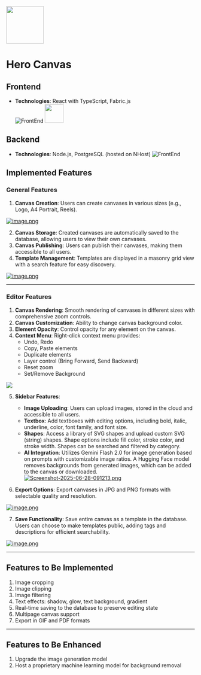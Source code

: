 <img height="100" src="https://hero-canvas.vercel.app/icons/splash.png">

# Hero Canvas


## Frontend
- **Technologies**: React with TypeScript, Fabric.js  
![FrontEnd](https://skillicons.dev/icons?i=react,ts&perline=5) <img height="50" src="https://i.postimg.cc/TPBj9PVX/image.png">

## Backend
- **Technologies**: Node.js, PostgreSQL (hosted on NHost)
![FrontEnd](https://skillicons.dev/icons?i=nodejs,express,postgresql&perline=5)

## Implemented Features

### General Features
1. **Canvas Creation**: Users can create canvases in various sizes (e.g., Logo, A4 Portrait, Reels).

[![image.png](https://i.postimg.cc/jqD0235w/image.png)](https://postimg.cc/grbBBD3m)

2. **Canvas Storage**: Created canvases are automatically saved to the database, allowing users to view their own canvases.
3. **Canvas Publishing**: Users can publish their canvases, making them accessible to all users.
4. **Template Management**: Templates are displayed in a masonry grid view with a search feature for easy discovery.

[![image.png](https://i.postimg.cc/d1XfGv17/image.png)](https://postimg.cc/9Rd1j6yV)

---
### Editor Features
1. **Canvas Rendering**: Smooth rendering of canvases in different sizes with comprehensive zoom controls.
2. **Canvas Customization**: Ability to change canvas background color.
3. **Element Opacity**: Control opacity for any element on the canvas.
4. **Context Menu**: Right-click context menu provides:
   - Undo, Redo
   - Copy, Paste elements
   - Duplicate elements
   - Layer control (Bring Forward, Send Backward)
   - Reset zoom
   - Set/Remove Background

<img src="https://i.postimg.cc/9XbVwwPK/Screenshot-2025-06-28-091121.png">

5. **Sidebar Features**:
   - **Image Uploading**: Users can upload images, stored in the cloud and accessible to all users.
   - **Textbox**: Add textboxes with editing options, including bold, italic, underline, color, font family, and font size.
   - **Shapes**: Access a library of SVG shapes and upload custom SVG (string) shapes. Shape options include fill color, stroke color, and stroke width. Shapes can be searched and filtered by category.
   - **AI Integration**: Utilizes Gemini Flash 2.0 for image generation based on prompts with customizable image ratios. A Hugging Face model removes backgrounds from generated images, which can be added to the canvas or downloaded.
[![Screenshot-2025-06-28-091213.png](https://i.postimg.cc/L60pNdbV/Screenshot-2025-06-28-091213.png)](https://postimg.cc/hfx6tYgJ)

6. **Export Options**: Export canvases in JPG and PNG formats with selectable quality and resolution.

[![image.png](https://i.postimg.cc/Pf39kWQX/image.png)](https://postimg.cc/WtZXGJyC)

7. **Save Functionality**: Save entire canvas as a template in the database. Users can choose to make templates public, adding tags and descriptions for efficient searchability. 

[![image.png](https://i.postimg.cc/Px63THZ3/image.png)](https://postimg.cc/KkMrDd0B)

---
## Features to Be Implemented
1. Image cropping
2. Image clipping
3. Image filtering
4. Text effects: shadow, glow, text background, gradient
5. Real-time saving to the database to preserve editing state
6. Multipage canvas support
7. Export in GIF and PDF formats

---
## Features to Be Enhanced
1. Upgrade the image generation model
2. Host a proprietary machine learning model for background removal